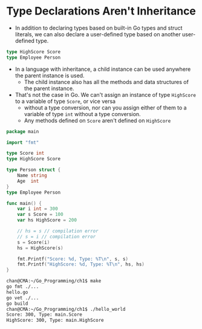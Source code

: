 # Type Declarations Aren't Inheritance

- In addition to declaring types based on built-in Go types and struct literals, we can also declare a user-defined type based on another user-defined type.

```go
type HighScore Score 
type Employee Person 
```

- In a language with inheritance, a child instance can be used anywhere the parent instance is used.
  - The child instance also has all the methods and data structures of the parent instance. 
- That's not the case in Go. We can't assign an instance of type `HighScore` to a variable of type `Score`, or vice versa 
  - without a type conversion, nor can you assign either of them to a variable of type `int` without a type conversion. 
  - Any methods defined on `Score` aren't defined on `HighScore`

```go
package main

import "fmt"

type Score int
type HighScore Score

type Person struct {
	Name string
	Age  int
}
type Employee Person

func main() {
	var i int = 300
	var s Score = 100
	var hs HighScore = 200

	// hs = s // compilation error
	// s = i // compilation error
	s = Score(i)
	hs = HighScore(s)

	fmt.Printf("Score: %d, Type: %T\n", s, s)
	fmt.Printf("HighScore: %d, Type: %T\n", hs, hs)
}
```

```sh
chan@CMA:~/Go_Programming/ch1$ make
go fmt ./...
hello.go
go vet ./...
go build
chan@CMA:~/Go_Programming/ch1$ ./hello_world
Score: 300, Type: main.Score
HighScore: 300, Type: main.HighScore
```



